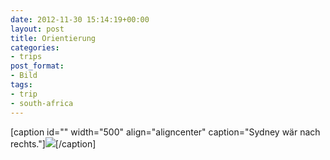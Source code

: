 ```yaml
---
date: 2012-11-30 15:14:19+00:00
layout: post
title: Orientierung
categories:
- trips
post_format:
- Bild
tags:
- trip
- south-africa
---
```


[caption id="" width="500" align="aligncenter" caption="Sydney wär nach rechts."][![](http://clemi.ag3r.at/wp-content/uploads/2012/11/wpid-Photo-30.11.2012-1354.jpg)](http://clemi.ag3r.at/wp-content/uploads/2012/11/wpid-Photo-30.11.2012-1354.jpg)[/caption]


